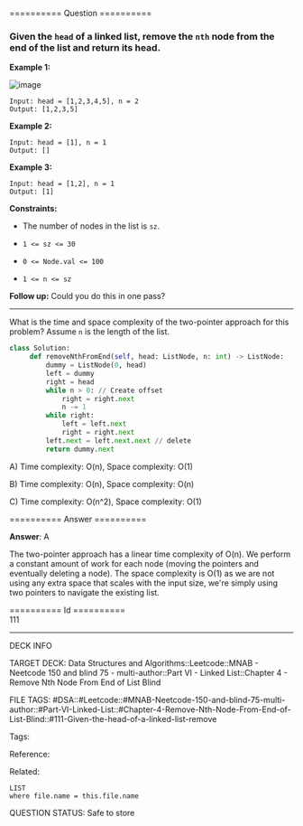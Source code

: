 ========== Question ==========  

### Given the `head` of a linked list, remove the `nth` node from the end of the list and return its head.

**Example 1:**

![image](https://imagedelivery.net/CLfkmk9Wzy8_9HRyug4EVA/23a28313-7f20-49b4-9781-fcf45a598100/public)

```
Input: head = [1,2,3,4,5], n = 2
Output: [1,2,3,5]
```

**Example 2:**

```
Input: head = [1], n = 1
Output: []
```

**Example 3:**

```
Input: head = [1,2], n = 1
Output: [1]
```

**Constraints:**

- The number of nodes in the list is `sz`.

- `1 <= sz <= 30`

- `0 <= Node.val <= 100`

- `1 <= n <= sz`

**Follow up:** Could you do this in one pass?

---

What is the time and space complexity of the two-pointer approach for this
problem? Assume `n` is the length of the list.

```python
class Solution:
     def removeNthFromEnd(self, head: ListNode, n: int) -> ListNode:
         dummy = ListNode(0, head)
         left = dummy
         right = head
         while n > 0: // Create offset
             right = right.next
             n -= 1
         while right:
             left = left.next
             right = right.next
         left.next = left.next.next // delete
         return dummy.next
```

A) Time complexity: O(n), Space complexity: O(1)

B) Time complexity: O(n), Space complexity: O(n)

C) Time complexity: O(n^2), Space complexity: O(1)  

========== Answer ==========  

**Answer**: A

The two-pointer approach has a linear time complexity of O(n). We perform a
constant amount of work for each node (moving the pointers and eventually
deleting a node). The space complexity is O(1) as we are not using any extra
space that scales with the input size, we're simply using two pointers to
navigate the existing list.

========== Id ==========  
111

---

DECK INFO

TARGET DECK: Data Structures and Algorithms::Leetcode::MNAB - Neetcode 150 and blind 75 - multi-author::Part VI - Linked List::Chapter 4 - Remove Nth Node From End of List Blind

FILE TAGS: #DSA::#Leetcode::#MNAB-Neetcode-150-and-blind-75-multi-author::#Part-VI-Linked-List::#Chapter-4-Remove-Nth-Node-From-End-of-List-Blind::#111-Given-the-head-of-a-linked-list-remove

Tags:

Reference:

Related:

```dataview
LIST
where file.name = this.file.name
```
QUESTION STATUS: Safe to store
